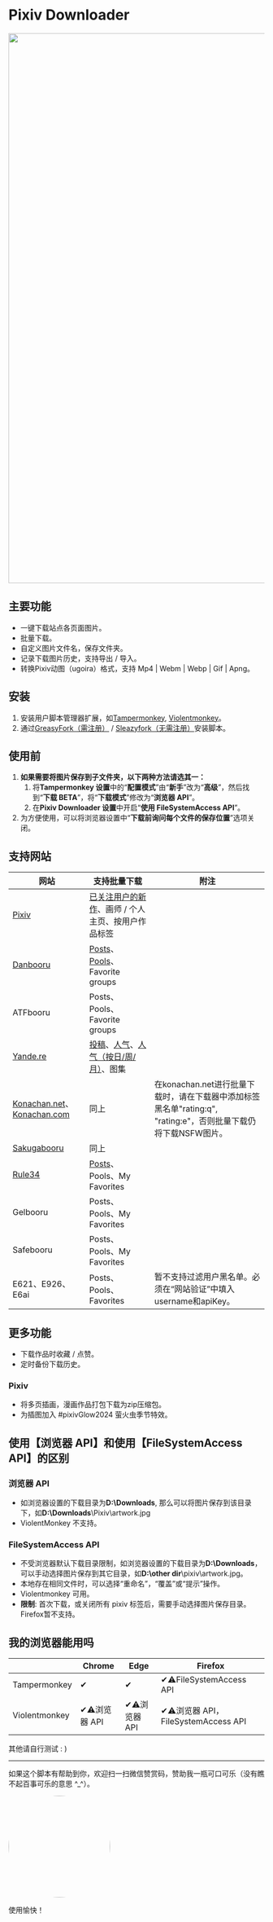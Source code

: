 # Pixiv Downloader

<img width='1080' src = 'https://p.sda1.dev/19/c6a3e925e3d274972c1b20c7831762cc/output-90.webp' />

## 主要功能

- 一键下载站点各页面图片。
- 批量下载。
- 自定义图片文件名，保存文件夹。
- 记录下载图片历史，支持导出 / 导入。
- 转换Pixiv动图（ugoira）格式，支持 Mp4 | Webm | Webp | Gif | Apng。

## 安装

1. 安装用户脚本管理器扩展，如[Tampermonkey](https://tampermonkey.net/), [Violentmonkey](https://violentmonkey.github.io/)。
2. 通过[GreasyFork（需注册）](https://greasyfork.org/zh-CN/scripts/432150-pixiv-downloader) / [Sleazyfork（无需注册）](https://sleazyfork.org/zh-CN/scripts/432150-pixiv-downloader)安装脚本。

## 使用前

1. **如果需要将图片保存到子文件夹，以下两种方法请选其一：**
   1. 将**Tampermonkey 设置**中的“**配置模式**”由“**新手**”改为“**高级**”，然后找到“**下载 BETA**”，将“**下载模式**”修改为“**浏览器 API**”。
   2. 在**Pixiv Downloader 设置**中开启“**使用 FileSystemAccess API**”。
2. 为方便使用，可以将浏览器设置中“**下载前询问每个文件的保存位置**”选项关闭。

## 支持网站

| 网站                                                                         | 支持批量下载                                                                                                                                                           | 附注                                                                                                           |
| ---------------------------------------------------------------------------- | ---------------------------------------------------------------------------------------------------------------------------------------------------------------------- | -------------------------------------------------------------------------------------------------------------- |
| [Pixiv](https://www.pixiv.net)                                               | [已关注用户的新作](https://www.pixiv.net/bookmark_new_illust.php)、画师 / 个人主页、按用户作品标签                                                                     |                                                                                                                |
| [Danbooru](https://danbooru.donmai.us/)                                      | [Posts](https://danbooru.donmai.us/posts)、[Pools](https://danbooru.donmai.us/pools/gallery)、Favorite groups                                                          |                                                                                                                |
| ATFbooru                                                                     | Posts、Pools、Favorite groups                                                                                                                                          |                                                                                                                |
| [Yande.re](https://yande.re/post)                                            | [投稿](https://yande.re/post)、[人气](https://yande.re/post/popular_recent)、[人气（按日/周/月）](https://yande.re/post/popular_by_day?day=10&month=2&year=2025)、图集 |                                                                                                                |
| [Konachan.net](https://konachan.net/)、[Konachan.com](https://konachan.com/) | 同上                                                                                                                                                                   | 在konachan.net进行批量下载时，请在下载器中添加标签黑名单"rating:q", "rating:e"，否则批量下载仍将下载NSFW图片。 |
| [Sakugabooru](https://www.sakugabooru.com/)                                  | 同上                                                                                                                                                                   |                                                                                                                |
| [Rule34](https://rule34.xxx/)                                                | [Posts](https://rule34.xxx/index.php?page=post&s=list&tags=all)、Pools、My Favorites                                                                                   |                                                                                                                |
| Gelbooru                                                                     | Posts、Pools、My Favorites                                                                                                                                             |                                                                                                                |
| Safebooru                                                                    | Posts、Pools、My Favorites                                                                                                                                             |                                                                                                                |
| E621、E926、E6ai                                                             | Posts、Pools、Favorites                                                                                                                                                | 暂不支持过滤用户黑名单。必须在“网站验证”中填入username和apiKey。                                               |

## 更多功能

- 下载作品时收藏 / 点赞。
- 定时备份下载历史。

### Pixiv

- 将多页插画，漫画作品打包下载为zip压缩包。
- 为插图加入 #pixivGlow2024 萤火虫季节特效。

## 使用【浏览器 API】和使用【FileSystemAccess API】的区别

### 浏览器 API

- 如浏览器设置的下载目录为**D:\Downloads**, 那么可以将图片保存到该目录下，如**D:\Downloads**\Pixiv\artwork.jpg
- ViolentMonkey 不支持。

### FileSystemAccess API

- 不受浏览器默认下载目录限制，如浏览器设置的下载目录为**D:\Downloads**，可以手动选择图片保存到其它目录，如**D:\other dir**\pixiv\artwork.jpg。
- 本地存在相同文件时，可以选择“重命名”，“覆盖”或“提示”操作。
- Violentmonkey 可用。
- **限制**: 首次下载，或关闭所有 pixiv 标签后，需要手动选择图片保存目录。Firefox暂不支持。

## 我的浏览器能用吗

|               | Chrome         | Edge           | Firefox                              |
| ------------- | -------------- | -------------- | ------------------------------------ |
| Tampermonkey  | ✔             | ✔             | ✔⚠️FileSystemAccess API             |
| Violentmonkey | ✔⚠️浏览器 API | ✔⚠️浏览器 API | ✔⚠️浏览器 API，FileSystemAccess API |

其他请自行测试 : )

---

如果这个脚本有帮助到你，欢迎扫一扫微信赞赏码，赞助我一瓶可口可乐（没有瞧不起百事可乐的意思 ^\_^）。

<img width='200' style="border-radius: 50%;" src = 'https://s3.bmp.ovh/imgs/2022/11/11/85885dd73ebf6ad5.png' />

使用愉快！
